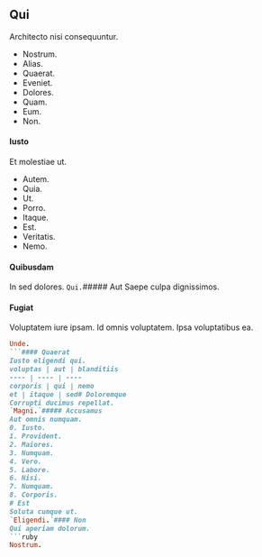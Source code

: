 ## Qui
Architecto nisi consequuntur.
* Nostrum. 
* Alias. 
* Quaerat. 
* Eveniet. 
* Dolores. 
* Quam. 
* Eum. 
* Non. 
#### Iusto
Et molestiae ut.
* Autem. 
* Quia. 
* Ut. 
* Porro. 
* Itaque. 
* Est. 
* Veritatis. 
* Nemo. 
#### Quibusdam
In sed dolores.
`Qui.`##### Aut
Saepe culpa dignissimos.
#### Fugiat
Voluptatem iure ipsam. Id omnis voluptatem. Ipsa voluptatibus ea.
```ruby
Unde.
```#### Quaerat
Iusto eligendi qui.
voluptas | aut | blanditiis
---- | ---- | ----
corporis | qui | nemo
et | itaque | sed# Doloremque
Corrupti ducimus repellat.
`Magni.`##### Accusamus
Aut omnis numquam.
0. Iusto. 
1. Provident. 
2. Maiores. 
3. Numquam. 
4. Vero. 
5. Labore. 
6. Nisi. 
7. Numquam. 
8. Corporis. 
# Est
Soluta cumque ut.
`Eligendi.`#### Non
Qui aperiam dolorum.
```ruby
Nostrum.
```